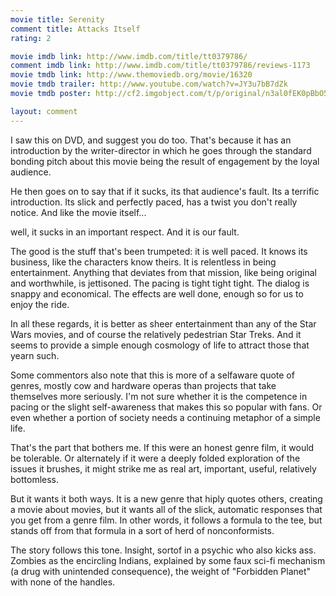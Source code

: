 ```yaml
---
movie title: Serenity
comment title: Attacks Itself
rating: 2

movie imdb link: http://www.imdb.com/title/tt0379786/
comment imdb link: http://www.imdb.com/title/tt0379786/reviews-1173
movie tmdb link: http://www.themoviedb.org/movie/16320
movie tmdb trailer: http://www.youtube.com/watch?v=JY3u7bB7dZk
movie tmdb poster: http://cf2.imgobject.com/t/p/original/n3al0fEK0pBbO57JvZrdvm0yPG6.jpg

layout: comment
---
```


I saw this on DVD, and suggest you do too. That's because it has an introduction by the writer-director in which he goes through the standard bonding pitch about this movie being the result of engagement by the loyal audience.

He then goes on to say that if it sucks, its that audience's fault. Its a terrific introduction. Its slick and perfectly paced, has a twist you don't really notice. And like the movie itself...

well, it sucks in an important respect. And it is our fault. 

The good is the stuff that's been trumpeted: it is well paced. It knows its business, like the characters know theirs. It is relentless in being entertainment. Anything that deviates from that mission, like being original and worthwhile, is jettisoned. The pacing is tight tight tight. The dialog is snappy and economical. The effects are well done, enough so for us to enjoy the ride. 

In all these regards, it is better as sheer entertainment than any of the Star Wars movies, and of course the relatively pedestrian Star Treks. And it seems to provide a simple enough cosmology of life to attract those that yearn such.

Some commentors also note that this is more of a selfaware quote of genres, mostly cow and hardware operas than projects that take themselves more seriously. I'm not sure whether it is the competence in pacing or the slight self-awareness that makes this so popular with fans. Or even whether a portion of society needs a continuing metaphor of a simple life.

That's the part that bothers me. If this were an honest genre film, it would be tolerable. Or alternately if it were a deeply folded exploration of the issues it brushes, it might strike me as real art, important, useful, relatively bottomless. 

But it wants it both ways. It is a new genre that hiply quotes others, creating a movie about movies, but it wants all of the slick, automatic responses that you get from a genre film. In other words, it follows a formula to the tee, but stands off from that formula in a sort of herd of nonconformists.

The story follows this tone. Insight, sortof in a psychic who also kicks ass. Zombies as the encircling Indians, explained by some faux sci-fi mechanism (a drug with unintended consequence), the weight of "Forbidden Planet" with none of the handles.